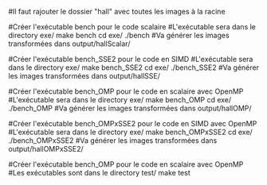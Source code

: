 #Il faut rajouter le dossier "hall" avec toutes les images à la racine

#Créer l'exécutable bench pour le code scalaire
#L'exécutable sera dans le directory exe/
make bench
cd exe/
./bench
#Va générer les images transformées dans output/hallScalar/

#Créer l'exécutable bench_SSE2 pour le code en SIMD
#L'exécutable sera dans le directory exe/
make bench_SSE2
cd exe/
./bench_SSE2
#Va générer les images transformées dans output/hallSSE/

#Créer l'exécutable bench_OMP pour le code en scalaire avec OpenMP
#L'exécutable sera dans le directory exe/
make bench_OMP
cd exe/
./bench_OMP
#Va générer les images transformées dans output/hallOMP/

#Créer l'exécutable bench_OMPxSSE2 pour le code en SIMD avec OpenMP
#L'exécutable sera dans le directory exe/
make bench_OMPxSSE2
cd exe/
./bench_OMPxSSE2
#Va générer les images transformées dans output/hallOMPxSSE2/

#Créer l'exécutable bench_OMP pour le code en scalaire avec OpenMP
#Les exécutables sont dans le directory test/
make test
